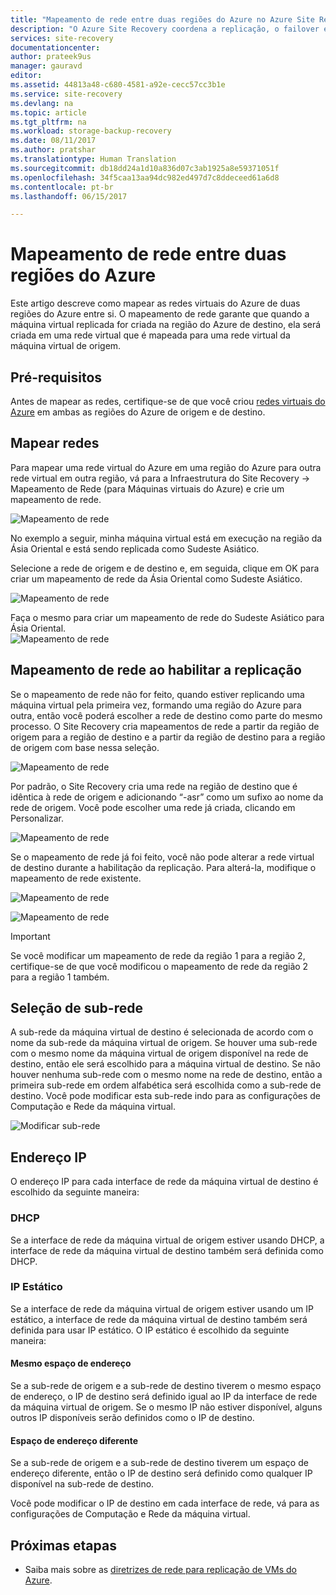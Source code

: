 ```yaml
---
title: "Mapeamento de rede entre duas regiões do Azure no Azure Site Recovery | Microsoft Docs"
description: "O Azure Site Recovery coordena a replicação, o failover e a recuperação de máquinas virtuais e servidores físicos. Saiba mais sobre o failover no Azure ou em um datacenter secundário."
services: site-recovery
documentationcenter: 
author: prateek9us
manager: gauravd
editor: 
ms.assetid: 44813a48-c680-4581-a92e-cecc57cc3b1e
ms.service: site-recovery
ms.devlang: na
ms.topic: article
ms.tgt_pltfrm: na
ms.workload: storage-backup-recovery
ms.date: 08/11/2017
ms.author: pratshar
ms.translationtype: Human Translation
ms.sourcegitcommit: db18dd24a1d10a836d07c3ab1925a8e59371051f
ms.openlocfilehash: 34f5caa13aa94dc982ed497d7c8ddeceed61a6d8
ms.contentlocale: pt-br
ms.lasthandoff: 06/15/2017

---
```

# <a name="network-mapping-between-two-azure-regions"></a>Mapeamento de rede entre duas regiões do Azure


Este artigo descreve como mapear as redes virtuais do Azure de duas regiões do Azure entre si. O mapeamento de rede garante que quando a máquina virtual replicada for criada na região do Azure de destino, ela será criada em uma rede virtual que é mapeada para uma rede virtual da máquina virtual de origem.  

## <a name="prerequisites"></a>Pré-requisitos
Antes de mapear as redes, certifique-se de que você criou [redes virtuais do Azure](../virtual-network/virtual-networks-overview.md) em ambas as regiões do Azure de origem e de destino.

## <a name="map-networks"></a>Mapear redes

Para mapear uma rede virtual do Azure em uma região do Azure para outra rede virtual em outra região, vá para a Infraestrutura do Site Recovery -> Mapeamento de Rede (para Máquinas virtuais do Azure) e crie um mapeamento de rede.

![Mapeamento de rede](./media/site-recovery-network-mapping-azure-to-azure/network-mapping1.png)


No exemplo a seguir, minha máquina virtual está em execução na região da Ásia Oriental e está sendo replicada como Sudeste Asiático.

Selecione a rede de origem e de destino e, em seguida, clique em OK para criar um mapeamento de rede da Ásia Oriental como Sudeste Asiático.

![Mapeamento de rede](./media/site-recovery-network-mapping-azure-to-azure/network-mapping2.png)


Faça o mesmo para criar um mapeamento de rede do Sudeste Asiático para Ásia Oriental.  
![Mapeamento de rede](./media/site-recovery-network-mapping-azure-to-azure/network-mapping3.png)


## <a name="mapping-network-when-enabling-replication"></a>Mapeamento de rede ao habilitar a replicação

Se o mapeamento de rede não for feito, quando estiver replicando uma máquina virtual pela primeira vez, formando uma região do Azure para outra, então você poderá escolher a rede de destino como parte do mesmo processo. O Site Recovery cria mapeamentos de rede a partir da região de origem para a região de destino e a partir da região de destino para a região de origem com base nessa seleção.   

![Mapeamento de rede](./media/site-recovery-network-mapping-azure-to-azure/network-mapping4.png)

Por padrão, o Site Recovery cria uma rede na região de destino que é idêntica à rede de origem e adicionando “-asr” como um sufixo ao nome da rede de origem. Você pode escolher uma rede já criada, clicando em Personalizar.

![Mapeamento de rede](./media/site-recovery-network-mapping-azure-to-azure/network-mapping5.png)


Se o mapeamento de rede já foi feito, você não pode alterar a rede virtual de destino durante a habilitação da replicação. Para alterá-la, modifique o mapeamento de rede existente.  

![Mapeamento de rede](./media/site-recovery-network-mapping-azure-to-azure/network-mapping6.png)

![Mapeamento de rede](./media/site-recovery-network-mapping-azure-to-azure/modify-network-mapping.png)

> [!IMPORTANT]
> Se você modificar um mapeamento de rede da região 1 para a região 2, certifique-se de que você modificou o mapeamento de rede da região 2 para a região 1 também.
>
>


## <a name="subnet-selection"></a>Seleção de sub-rede
A sub-rede da máquina virtual de destino é selecionada de acordo com o nome da sub-rede da máquina virtual de origem. Se houver uma sub-rede com o mesmo nome da máquina virtual de origem disponível na rede de destino, então ele será escolhido para a máquina virtual de destino. Se não houver nenhuma sub-rede com o mesmo nome na rede de destino, então a primeira sub-rede em ordem alfabética será escolhida como a sub-rede de destino. Você pode modificar esta sub-rede indo para as configurações de Computação e Rede da máquina virtual.

![Modificar sub-rede](./media/site-recovery-network-mapping-azure-to-azure/modify-subnet.png)


## <a name="ip-address"></a>Endereço IP

O endereço IP para cada interface de rede da máquina virtual de destino é escolhido da seguinte maneira:

### <a name="dhcp"></a>DHCP
Se a interface de rede da máquina virtual de origem estiver usando DHCP, a interface de rede da máquina virtual de destino também será definida como DHCP.

### <a name="static-ip"></a>IP Estático
Se a interface de rede da máquina virtual de origem estiver usando um IP estático, a interface de rede da máquina virtual de destino também será definida para usar IP estático. O IP estático é escolhido da seguinte maneira:

#### <a name="same-address-space"></a>Mesmo espaço de endereço

Se a sub-rede de origem e a sub-rede de destino tiverem o mesmo espaço de endereço, o IP de destino será definido igual ao IP da interface de rede da máquina virtual de origem. Se o mesmo IP não estiver disponível, alguns outros IP disponíveis serão definidos como o IP de destino.

#### <a name="different-address-space"></a>Espaço de endereço diferente

Se a sub-rede de origem e a sub-rede de destino tiverem um espaço de endereço diferente, então o IP de destino será definido como qualquer IP disponível na sub-rede de destino.

Você pode modificar o IP de destino em cada interface de rede, vá para as configurações de Computação e Rede da máquina virtual.

## <a name="next-steps"></a>Próximas etapas

- Saiba mais sobre as [diretrizes de rede para replicação de VMs do Azure](site-recovery-azure-to-azure-networking-guidance.md).

